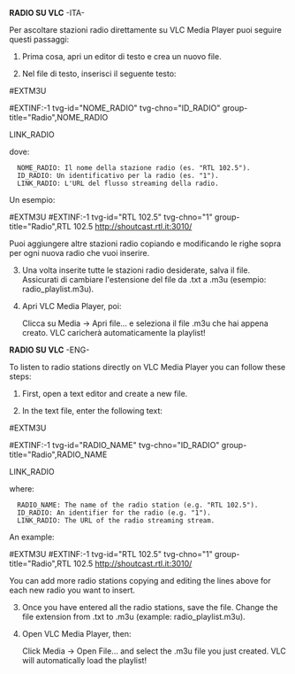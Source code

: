 **RADIO SU VLC** -ITA-

Per ascoltare stazioni radio direttamente su VLC Media Player puoi seguire questi passaggi:

1. Prima cosa, apri un editor di testo e crea un nuovo file.

2. Nel file di testo, inserisci il seguente testo:

#EXTM3U

#EXTINF:-1 tvg-id="NOME_RADIO" tvg-chno="ID_RADIO" group-title="Radio",NOME_RADIO

LINK_RADIO
  
  dove:
  
      NOME_RADIO: Il nome della stazione radio (es. "RTL 102.5").
      ID_RADIO: Un identificativo per la radio (es. "1").
      LINK_RADIO: L'URL del flusso streaming della radio.
  
  Un esempio:
  
#EXTM3U
#EXTINF:-1 tvg-id="RTL 102.5" tvg-chno="1" group-title="Radio",RTL 102.5
http://shoutcast.rtl.it:3010/

Puoi aggiungere altre stazioni radio copiando e modificando le righe sopra per ogni nuova radio che vuoi inserire.

3. Una volta inserite tutte le stazioni radio desiderate, salva il file. Assicurati di cambiare l'estensione del file da .txt a .m3u (esempio: radio_playlist.m3u).

5. Apri VLC Media Player, poi:

    Clicca su Media → Apri file... e seleziona il file .m3u che hai appena creato. VLC caricherà automaticamente la playlist!




**RADIO SU VLC** -ENG-

To listen to radio stations directly on VLC Media Player you can follow these steps:

1. First, open a text editor and create a new file.

2. In the text file, enter the following text:

#EXTM3U

#EXTINF:-1 tvg-id="RADIO_NAME" tvg-chno="ID_RADIO" group-title="Radio",RADIO_NAME

LINK_RADIO

where:

      RADIO_NAME: The name of the radio station (e.g. "RTL 102.5").
      ID_RADIO: An identifier for the radio (e.g. "1").
      LINK_RADIO: The URL of the radio streaming stream.

  An example:

#EXTM3U
#EXTINF:-1 tvg-id="RTL 102.5" tvg-chno="1" group-title="Radio",RTL 102.5
http://shoutcast.rtl.it:3010/

You can add more radio stations copying and editing the lines above for each new radio you want to insert.

3. Once you have entered all the radio stations, save the file. Change the file extension from .txt to .m3u (example: radio_playlist.m3u).

5. Open VLC Media Player, then:

    Click Media → Open File... and select the .m3u file you just created. VLC will automatically load the playlist!

